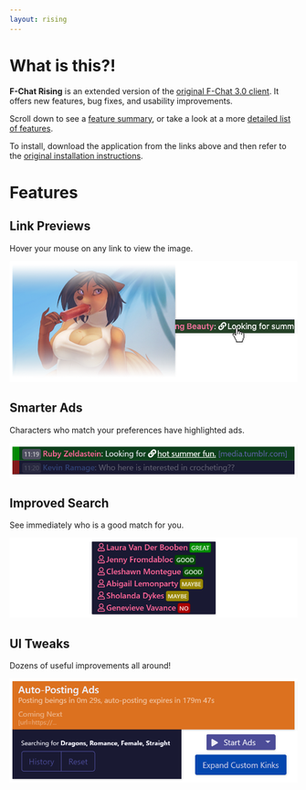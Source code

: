 ```yaml
---
layout: rising
---
```


# What is this?!

**F-Chat Rising** is an extended version of the [original F-Chat 3.0 client](https://wiki.f-list.net/F-Chat_3.0). It offers new features, bug fixes, and usability improvements.

Scroll down to see a [feature summary](#link-previews), or take a look at a more [detailed list of features](https://github.com/mrstallion/fchat-rising/blob/master/readme.md#key-differences).

To install, download the application from the links above and then refer to the [original installation instructions](https://wiki.f-list.net/F-Chat_3.0/Installation).
 

# Features

## Link Previews
Hover your mouse on any link to view the image.

![Smarter Ads](assets/images/link-preview.png)


## Smarter Ads
Characters who match your preferences have highlighted ads.

![Smarter Ads](assets/images/smarter-ads.png)


## Improved Search
See immediately who is a good match for you.

![Improved Search](assets/images/improved-search.png)


## UI Tweaks
Dozens of useful improvements all around!

![UI Tweaks](assets/images/ui-tweaks.png)
